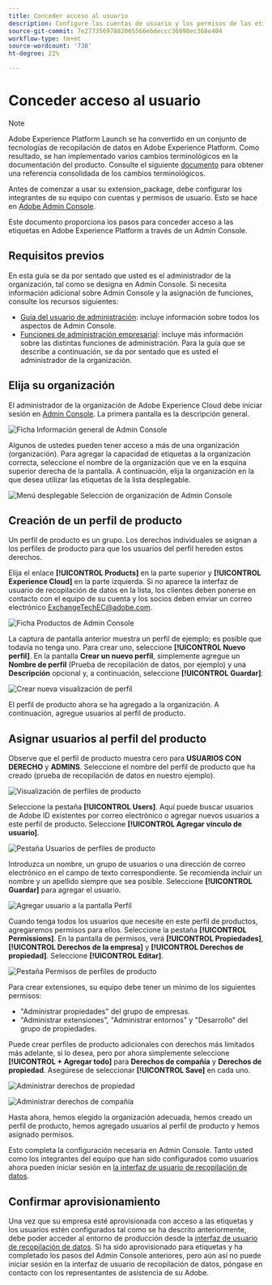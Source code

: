 ```yaml
---
title: Conceder acceso al usuario
description: Configure las cuentas de usuario y los permisos de las etiquetas de los integrantes del equipo en Adobe Experience Platform.
source-git-commit: 7e27735697882065566ebdeccc36998ec368e404
workflow-type: tm+mt
source-wordcount: '738'
ht-degree: 22%

---
```


# Conceder acceso al usuario

>[!NOTE]
>
>Adobe Experience Platform Launch se ha convertido en un conjunto de tecnologías de recopilación de datos en Adobe Experience Platform. Como resultado, se han implementado varios cambios terminológicos en la documentación del producto. Consulte el siguiente [documento](../../term-updates.md) para obtener una referencia consolidada de los cambios terminológicos.

Antes de comenzar a usar su extension_package, debe configurar los integrantes de su equipo con cuentas y permisos de usuario.  Esto se hace en [Adobe Admin Console](https://adminconsole.adobe.com/).

Este documento proporciona los pasos para conceder acceso a las etiquetas en Adobe Experience Platform a través de un Admin Console.

## Requisitos previos

En esta guía se da por sentado que usted es el administrador de la organización, tal como se designa en Admin Console. Si necesita información adicional sobre Admin Console y la asignación de funciones, consulte los recursos siguientes:

* [Guía del usuario de administración](https://helpx.adobe.com/es/enterprise/administering/user-guide.html?topic=/enterprise/administering/morehelp/introduction.ug.js): incluye información sobre todos los aspectos de Admin Console.
* [Funciones de administración empresarial](https://helpx.adobe.com/es/enterprise/using/admin-roles.html): incluye más información sobre las distintas funciones de administración. Para la guía que se describe a continuación, se da por sentado que es usted el administrador de la organización.

## Elija su organización

El administrador de la organización de Adobe Experience Cloud debe iniciar sesión en [Admin Console](https://adminconsole.adobe.com/). La primera pantalla es la descripción general.

![Ficha Información general de Admin Console](../images/getting-started/admin-console-overview.png)

Algunos de ustedes pueden tener acceso a más de una organización (organización). Para agregar la capacidad de etiquetas a la organización correcta, seleccione el nombre de la organización que ve en la esquina superior derecha de la pantalla. A continuación, elija la organización en la que desea utilizar las etiquetas de la lista desplegable.

![Menú desplegable Selección de organización de Admin Console](../images/getting-started/admin-console-choose-org.png)

## Creación de un perfil de producto

Un perfil de producto es un grupo. Los derechos individuales se asignan a los perfiles de producto para que los usuarios del perfil hereden estos derechos.

Elija el enlace **[!UICONTROL Products]** en la parte superior y **[!UICONTROL Experience Cloud]** en la parte izquierda. Si no aparece la interfaz de usuario de recopilación de datos en la lista, los clientes deben ponerse en contacto con el equipo de su cuenta y los socios deben enviar un correo electrónico <ExchangeTechEC@adobe.com>.

![Ficha Productos de Admin Console](../images/getting-started/admin-console-products-launch.png)

La captura de pantalla anterior muestra un perfil de ejemplo; es posible que todavía no tenga uno. Para crear uno, seleccione **[!UICONTROL Nuevo perfil]**. En la pantalla **Crear un nuevo perfil**, simplemente agregue un **Nombre de perfil** (Prueba de recopilación de datos, por ejemplo) y una **Descripción** opcional y, a continuación, seleccione **[!UICONTROL Guardar]**:

![Crear nueva visualización de perfil](../images/getting-started/admin-console-create-a-new-profile.png)

El perfil de producto ahora se ha agregado a la organización. A continuación, agregue usuarios al perfil de producto.

## Asignar usuarios al perfil del producto

Observe que el perfil de producto muestra cero para **USUARIOS CON DERECHO** y **ADMINS**. Seleccione el nombre del perfil de producto que ha creado (prueba de recopilación de datos en nuestro ejemplo).

![Visualización de perfiles de producto](../images/getting-started/admin-console-profiles-add-user.png)

Seleccione la pestaña **[!UICONTROL Users]**. Aquí puede buscar usuarios de Adobe ID existentes por correo electrónico o agregar nuevos usuarios a este perfil de producto. Seleccione **[!UICONTROL Agregar vínculo de usuario]**.

![Pestaña Usuarios de perfiles de producto](../images/getting-started/admin-console-add-launch-user.png)

Introduzca un nombre, un grupo de usuarios o una dirección de correo electrónico en el campo de texto correspondiente. Se recomienda incluir un nombre y un apellido siempre que sea posible. Seleccione **[!UICONTROL Guardar]** para agregar el usuario.

![Agregar usuario a la pantalla Perfil](../images/getting-started/admin-console-add-user.png)

Cuando tenga todos los usuarios que necesite en este perfil de productos, agregaremos permisos para ellos. Seleccione la pestaña **[!UICONTROL Permissions]**. En la pantalla de permisos, verá **[!UICONTROL Propiedades]**, **[!UICONTROL Derechos de la empresa]** y **[!UICONTROL Derechos de propiedad]**. Seleccione **[!UICONTROL Editar]**.

![Pestaña Permisos de perfiles de producto](../images/getting-started/admin-console-profile-permissions.png)

Para crear extensiones, su equipo debe tener un mínimo de los siguientes permisos:

* &quot;Administrar propiedades&quot; del grupo de empresas.
* &quot;Administrar extensiones&quot;, &quot;Administrar entornos&quot; y &quot;Desarrollo&quot; del grupo de propiedades.

Puede crear perfiles de producto adicionales con derechos más limitados más adelante, si lo desea, pero por ahora simplemente seleccione **[!UICONTROL + Agregar todo]** para **Derechos de compañía** y **Derechos de propiedad**. Asegúrese de seleccionar **[!UICONTROL Save]** en cada uno.

![Administrar derechos de propiedad](../images/getting-started/admin-console-add-all-property-rights.png)

![Administrar derechos de compañía](../images/getting-started/admin-console-add-all-company-rights.png)

Hasta ahora, hemos elegido la organización adecuada, hemos creado un perfil de producto, hemos agregado usuarios al perfil de producto y hemos asignado permisos.

Esto completa la configuración necesaria en Admin Console. Tanto usted como los integrantes del equipo que han sido configurados como usuarios ahora pueden iniciar sesión en [la interfaz de usuario de recopilación de datos](https://launch.adobe.com/).

## Confirmar aprovisionamiento

Una vez que su empresa esté aprovisionada con acceso a las etiquetas y los usuarios estén configurados tal como se ha descrito anteriormente, debe poder acceder al entorno de producción desde la [interfaz de usuario de recopilación de datos](https://launch.adobe.com/). Si ha sido aprovisionado para etiquetas y ha completado los pasos del Admin Console anteriores, pero aún así no puede iniciar sesión en la interfaz de usuario de recopilación de datos, póngase en contacto con los representantes de asistencia de su Adobe.
